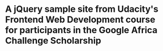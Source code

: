 # A jQuery sample site from Udacity's Frontend Web Development course for participants in the Google Africa Challenge Scholarship
